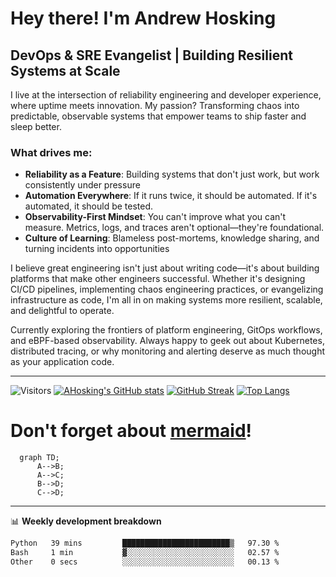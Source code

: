 # Hey there! I'm Andrew Hosking

## DevOps & SRE Evangelist | Building Resilient Systems at Scale

I live at the intersection of reliability engineering and developer experience, where uptime meets innovation. My passion? Transforming chaos into predictable, observable systems that empower teams to ship faster and sleep better.

### What drives me:
- **Reliability as a Feature**: Building systems that don't just work, but work consistently under pressure
- **Automation Everywhere**: If it runs twice, it should be automated. If it's automated, it should be tested.
- **Observability-First Mindset**: You can't improve what you can't measure. Metrics, logs, and traces aren't optional—they're foundational.
- **Culture of Learning**: Blameless post-mortems, knowledge sharing, and turning incidents into opportunities

I believe great engineering isn't just about writing code—it's about building platforms that make other engineers successful. Whether it's designing CI/CD pipelines, implementing chaos engineering practices, or evangelizing infrastructure as code, I'm all in on making systems more resilient, scalable, and delightful to operate.

Currently exploring the frontiers of platform engineering, GitOps workflows, and eBPF-based observability. Always happy to geek out about Kubernetes, distributed tracing, or why monitoring and alerting deserve as much thought as your application code.

---

![Visitors](https://visitor-badge.laobi.icu/badge?page_id=ahosking.ahosking&color=blue&style=flat-square)
[![AHosking's GitHub stats](https://github-readme-stats.vercel.app/api?username=ahosking&count_private=true&show_icons=true&theme=onedark&hide_rank=true&include_all_commits=true)](https://github.com/ahosking)
[![GitHub Streak](https://github-readme-streak-stats.herokuapp.com?user=ahosking&theme=onedark&hide_border=true)](https://github.com/ahosking)
[![Top Langs](https://github-readme-stats.vercel.app/api/top-langs/?username=ahosking&layout=compact&theme=onedark)](https://github.com/ahosking)

# Don't forget about [mermaid](https://github.blog/2022-02-14-include-diagrams-markdown-files-mermaid/)!

```mermaid
  graph TD;
      A-->B;
      A-->C;
      B-->D;
      C-->D;
```
-------

📊 **Weekly development breakdown**

<!--START_SECTION:waka-->

```txt
Python   39 mins         ████████████████████████▒   97.30 %
Bash     1 min           ▓░░░░░░░░░░░░░░░░░░░░░░░░   02.57 %
Other    0 secs          ░░░░░░░░░░░░░░░░░░░░░░░░░   00.13 %
```

<!--END_SECTION:waka-->
